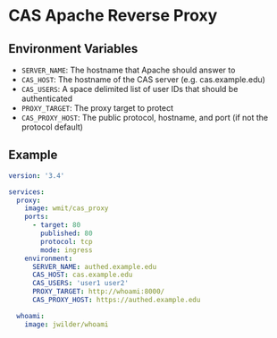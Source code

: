 CAS Apache Reverse Proxy
========================

## Environment Variables

- `SERVER_NAME`: The hostname that Apache should answer to
- `CAS_HOST`: The hostname of the CAS server (e.g. cas.example.edu)
- `CAS_USERS`: A space delimited list of user IDs that should be authenticated
- `PROXY_TARGET`: The proxy target to protect
- `CAS_PROXY_HOST`: The public protocol, hostname, and port (if not the protocol default)

## Example
```yaml
version: '3.4'

services:
  proxy:
    image: wmit/cas_proxy
    ports:
      - target: 80
        published: 80
        protocol: tcp
        mode: ingress
    environment:
      SERVER_NAME: authed.example.edu
      CAS_HOST: cas.example.edu
      CAS_USERS: 'user1 user2'
      PROXY_TARGET: http://whoami:8000/
      CAS_PROXY_HOST: https://authed.example.edu

  whoami:
    image: jwilder/whoami
```
